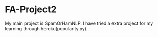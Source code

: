 # FA-Project2

My main project is SpamOrHamNLP.
I have tried a extra project for my learning through heroku(popularity.py).
